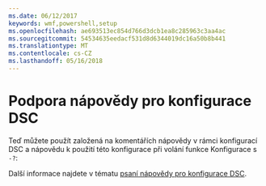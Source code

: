 ```yaml
---
ms.date: 06/12/2017
keywords: wmf,powershell,setup
ms.openlocfilehash: ae693513ec854d766d3dcb1ea8c285963c3aa4ac
ms.sourcegitcommit: 54534635eedacf531d8d6344019dc16a50b8b441
ms.translationtype: MT
ms.contentlocale: cs-CZ
ms.lasthandoff: 05/16/2018
---
```

# <a name="help-support-for-dsc-configurations"></a>Podpora nápovědy pro konfigurace DSC

Teď můžete použít založená na komentářích nápovědy v rámci konfigurací DSC a nápovědu k použití této konfigurace při volání funkce Konfigurace s `-?`:

Další informace najdete v tématu [psaní nápovědy pro konfigurace DSC](https://msdn.microsoft.com/powershell/dsc/confighelp).
